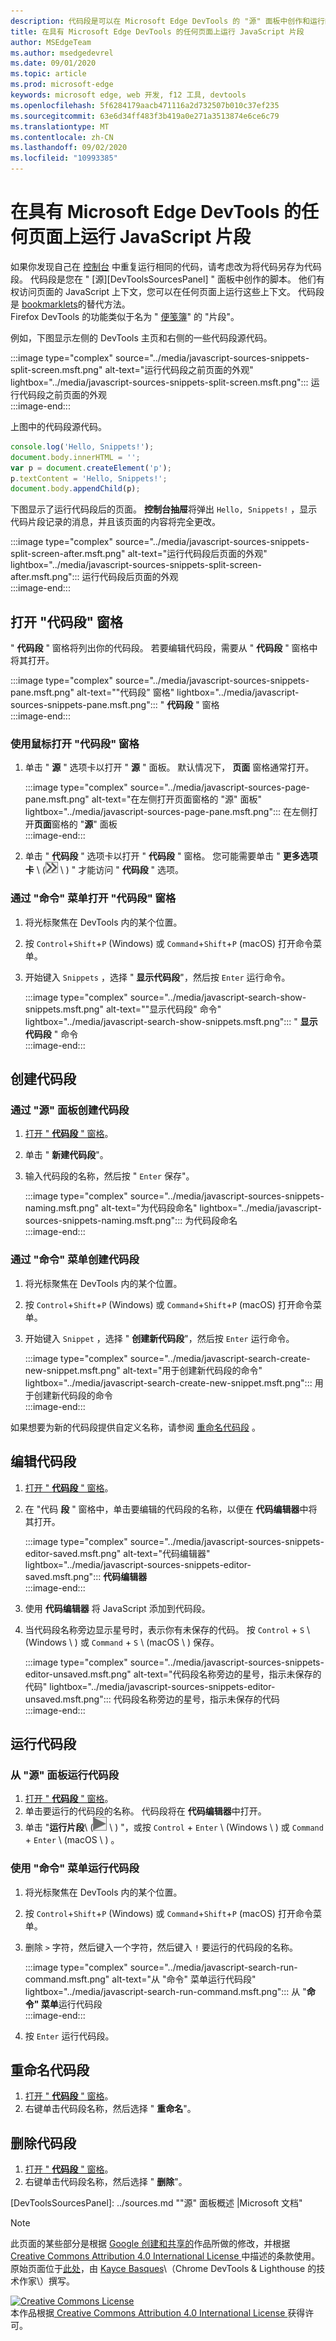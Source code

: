 ```yaml
---
description: 代码段是可以在 Microsoft Edge DevTools 的 "源" 面板中创作和运行的小型脚本。  您可以从任何页面访问和运行它们。  运行代码段时，它从当前打开的页面的上下文中运行。
title: 在具有 Microsoft Edge DevTools 的任何页面上运行 JavaScript 片段
author: MSEdgeTeam
ms.author: msedgedevrel
ms.date: 09/01/2020
ms.topic: article
ms.prod: microsoft-edge
keywords: microsoft edge, web 开发, f12 工具, devtools
ms.openlocfilehash: 5f6284179aacb471116a2d732507b010c37ef235
ms.sourcegitcommit: 63e6d34ff483f3b419a0e271a3513874e6ce6c79
ms.translationtype: MT
ms.contentlocale: zh-CN
ms.lasthandoff: 09/02/2020
ms.locfileid: "10993385"
---
```

<!-- Copyright Kayce Basques 

   Licensed under the Apache License, Version 2.0 (the "License");
   you may not use this file except in compliance with the License.
   You may obtain a copy of the License at

       https://www.apache.org/licenses/LICENSE-2.0

   Unless required by applicable law or agreed to in writing, software
   distributed under the License is distributed on an "AS IS" BASIS,
   WITHOUT WARRANTIES OR CONDITIONS OF ANY KIND, either express or implied.
   See the License for the specific language governing permissions and
   limitations under the License.  -->  





# 在具有 Microsoft Edge DevTools 的任何页面上运行 JavaScript 片段   



如果你发现自己在 [控制台][DevtoolsConsoleIndex] 中重复运行相同的代码，请考虑改为将代码另存为代码段。  代码段是您在 " [源][DevToolsSourcesPanel] " 面板中创作的脚本。  他们有权访问页面的 JavaScript 上下文，您可以在任何页面上运行这些上下文。  代码段是 [bookmarklets][WikiBookmarklet]的替代方法。  
Firefox DevTools 的功能类似于名为 " [便笺簿][MDNScratchpad]" 的 "片段"。  

例如，下图显示左侧的 DevTools 主页和右侧的一些代码段源代码。  

:::image type="complex" source="../media/javascript-sources-snippets-split-screen.msft.png" alt-text="运行代码段之前页面的外观" lightbox="../media/javascript-sources-snippets-split-screen.msft.png":::
   运行代码段之前页面的外观  
:::image-end:::  

上图中的代码段源代码。  

```javascript
console.log('Hello, Snippets!');
document.body.innerHTML = '';
var p = document.createElement('p');
p.textContent = 'Hello, Snippets!';
document.body.appendChild(p);
```  

下图显示了运行代码段后的页面。  **控制台抽屉**将弹出 `Hello, Snippets!` ，显示代码片段记录的消息，并且该页面的内容将完全更改。  

:::image type="complex" source="../media/javascript-sources-snippets-split-screen-after.msft.png" alt-text="运行代码段后页面的外观" lightbox="../media/javascript-sources-snippets-split-screen-after.msft.png":::
   运行代码段后页面的外观  
:::image-end:::  

## 打开 "代码段" 窗格   

" **代码段** " 窗格将列出你的代码段。  若要编辑代码段，需要从 " **代码段** " 窗格中将其打开。  

:::image type="complex" source="../media/javascript-sources-snippets-pane.msft.png" alt-text=""代码段" 窗格" lightbox="../media/javascript-sources-snippets-pane.msft.png":::
   " **代码段** " 窗格  
:::image-end:::  

### 使用鼠标打开 "代码段" 窗格   

1.  单击 " **源** " 选项卡以打开 " **源** " 面板。  默认情况下， **页面** 窗格通常打开。  
    
    :::image type="complex" source="../media/javascript-sources-page-pane.msft.png" alt-text="在左侧打开页面窗格的 "源" 面板" lightbox="../media/javascript-sources-page-pane.msft.png":::
       在左侧打开**页面**窗格的 "**源**" 面板  
    :::image-end:::  
    
1.  单击 " **代码段** " 选项卡以打开 " **代码段** " 窗格。  您可能需要单击 " **更多选项卡** \ (![ 更多选项卡 ][ImageMoreTabsIcon] \ ) " 才能访问 " **代码段** " 选项。  
    
### 通过 "命令" 菜单打开 "代码段" 窗格   

1.  将光标聚焦在 DevTools 内的某个位置。  
1.  按 `Control`+`Shift`+`P` \(Windows\) 或 `Command`+`Shift`+`P` \(macOS\) 打开命令菜单。  
1.  开始键入 `Snippets` ，选择 " **显示代码段**"，然后按 `Enter` 运行命令。  
    
    :::image type="complex" source="../media/javascript-search-show-snippets.msft.png" alt-text=""显示代码段" 命令" lightbox="../media/javascript-search-show-snippets.msft.png":::
       " **显示代码段** " 命令  
    :::image-end:::  
    
## 创建代码段   

### 通过 "源" 面板创建代码段   

1.  [打开 " **代码段** " 窗格](#open-the-snippets-pane)。  
1.  单击 " **新建代码段**"。  
1.  输入代码段的名称，然后按 " `Enter` 保存"。  
    
    :::image type="complex" source="../media/javascript-sources-snippets-naming.msft.png" alt-text="为代码段命名" lightbox="../media/javascript-sources-snippets-naming.msft.png":::
       为代码段命名  
    :::image-end:::  
    
### 通过 "命令" 菜单创建代码段   

1.  将光标聚焦在 DevTools 内的某个位置。  
1.  按 `Control`+`Shift`+`P` \(Windows\) 或 `Command`+`Shift`+`P` \(macOS\) 打开命令菜单。  
1.  开始键入 `Snippet` ，选择 " **创建新代码段**"，然后按 `Enter` 运行命令。  
    
    :::image type="complex" source="../media/javascript-search-create-new-snippet.msft.png" alt-text="用于创建新代码段的命令" lightbox="../media/javascript-search-create-new-snippet.msft.png":::
       用于创建新代码段的命令  
    :::image-end:::  
    
如果想要为新的代码段提供自定义名称，请参阅 [重命名代码段](#rename-snippets) 。  

## 编辑代码段   

1.  [打开 " **代码段** " 窗格](#open-the-snippets-pane)。  
1.  在 "代码 **段** " 窗格中，单击要编辑的代码段的名称，以便在 **代码编辑器**中将其打开。  
    
    :::image type="complex" source="../media/javascript-sources-snippets-editor-saved.msft.png" alt-text="代码编辑器" lightbox="../media/javascript-sources-snippets-editor-saved.msft.png":::
       **代码编辑器**  
    :::image-end:::  
    
1.  使用 **代码编辑器** 将 JavaScript 添加到代码段。  
1.  当代码段名称旁边显示星号时，表示你有未保存的代码。 按 `Control` + `S` \ (Windows \ ) 或 `Command` + `S` \ (macOS \ ) 保存。  
    
    :::image type="complex" source="../media/javascript-sources-snippets-editor-unsaved.msft.png" alt-text="代码段名称旁边的星号，指示未保存的代码" lightbox="../media/javascript-sources-snippets-editor-unsaved.msft.png":::
       代码段名称旁边的星号，指示未保存的代码  
    :::image-end:::  
    
## 运行代码段   

### 从 "源" 面板运行代码段   

1.  [打开 " **代码段** " 窗格](#open-the-snippets-pane)。  
1.  单击要运行的代码段的名称。  代码段将在 **代码编辑器**中打开。  
1.  单击 "**运行片段**\ (![ 运行代码段 ][ImageRunSnippetIcon] \ ) "，或按 `Control` + `Enter` \ (Windows \ ) 或 `Command` + `Enter` \ (macOS \ ) 。  
    
### 使用 "命令" 菜单运行代码段   

1.  将光标聚焦在 DevTools 内的某个位置。  
1.  按 `Control`+`Shift`+`P` \(Windows\) 或 `Command`+`Shift`+`P` \(macOS\) 打开命令菜单。  
1.  删除 `>` 字符，然后键入一个字符，然后键入 `!` 要运行的代码段的名称。  
    
    :::image type="complex" source="../media/javascript-search-run-command.msft.png" alt-text="从 "命令" 菜单运行代码段" lightbox="../media/javascript-search-run-command.msft.png":::
       从 "**命令" 菜单**运行代码段  
    :::image-end:::  
    
1.  按 `Enter` 运行代码段。  

## 重命名代码段   

1.  [打开 " **代码段** " 窗格](#open-the-snippets-pane)。  
1.  右键单击代码段名称，然后选择 " **重命名**"。  
    
## 删除代码段   

1.  [打开 " **代码段** " 窗格](#open-the-snippets-pane)。  
1.  右键单击代码段名称，然后选择 " **删除**"。  
    
<!--  
 


-->  

<!-- image links -->  

[ImageMoreTabsIcon]: ../media/more-tabs-icon.msft.png  
[ImageRunSnippetIcon]: ../media/run-snippet-icon.msft.png  

<!-- links -->  

[DevtoolsConsoleIndex]: ../console/index.md "控制台概述 |Microsoft 文档"  
[DevToolsSourcesPanel]: ../sources.md ""源" 面板概述 |Microsoft 文档"  

[MDNScratchpad]: https://developer.mozilla.org/docs/Tools/Scratchpad "便笺 |MDN"  
[WikiBookmarklet]: https://en.wikipedia.org/wiki/Bookmarklet "Bookmarklet-维基百科"  

> [!NOTE]
> 此页面的某些部分是根据 [Google 创建和共享的][GoogleSitePolicies]作品所做的修改，并根据[ Creative Commons Attribution 4.0 International License ][CCA4IL]中描述的条款使用。  
> 原始页面位于[此处](https://developers.google.com/web/tools/chrome-devtools/javascript/snippets)，由 [Kayce Basques][KayceBasques]\（Chrome DevTools \& Lighthouse 的技术作家\）撰写。  

[![Creative Commons License][CCby4Image]][CCA4IL]  
本作品根据[ Creative Commons Attribution 4.0 International License ][CCA4IL]获得许可。  

[CCA4IL]: https://creativecommons.org/licenses/by/4.0  
[CCby4Image]: https://i.creativecommons.org/l/by/4.0/88x31.png  
[GoogleSitePolicies]: https://developers.google.com/terms/site-policies  
[KayceBasques]: https://developers.google.com/web/resources/contributors/kaycebasques  
